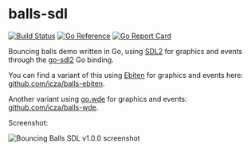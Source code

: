 # balls-sdl

[![Build Status](https://travis-ci.org/icza/balls-sdl.svg?branch=master)](https://travis-ci.org/icza/balls-sdl)
[![Go Reference](https://pkg.go.dev/badge/github.com/icza/balls-sdl.svg)](https://pkg.go.dev/github.com/icza/balls-sdl)
[![Go Report Card](https://goreportcard.com/badge/github.com/icza/balls-sdl)](https://goreportcard.com/report/github.com/icza/balls-sdl)

Bouncing balls demo written in Go, using [SDL2](https://www.libsdl.org/)
for graphics and events through the [go-sdl2](https://github.com/veandco/go-sdl2) Go binding.

You can find a variant of this using [Ebiten](https://github.com/hajimehoshi/ebiten) for graphics and events here:
[github.com/icza/balls-ebiten](https://github.com/icza/balls-ebiten).

Another variant using [go.wde](https://github.com/skelterjohn/go.wde) for graphics and events:
[github.com/icza/balls-wde](https://github.com/icza/balls-wde).

Screenshot:

![Bouncing Balls SDL v1.0.0 screenshot](screenshots/balls-sdl-v1.0.0.png)
